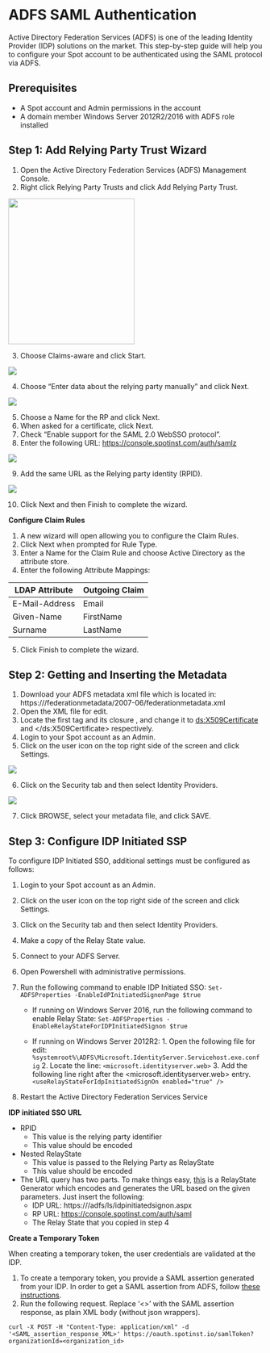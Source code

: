 # ADFS SAML Authentication

Active Directory Federation Services (ADFS) is one of the leading Identity Provider (IDP) solutions on the market. This step-by-step guide will help you to configure your Spot account to be authenticated using the SAML protocol via ADFS.

## Prerequisites

- A Spot account and Admin permissions in the account
- A domain member Windows Server 2012R2/2016 with ADFS role installed

## Step 1: Add Relying Party Trust Wizard

1. Open the Active Directory Federation Services (ADFS) Management Console.
2. Right click Relying Party Trusts and click Add Relying Party Trust.

<img src="/administration/_media/adfs-saml-01.png" width="250" height="289" />

3. Choose Claims-aware and click Start.

<img src="/administration/_media/adfs-saml-02.png" />

4. Choose “Enter data about the relying party manually” and click Next.

<img src="/administration/_media/adfs-saml-03.png" />

5. Choose a Name for the RP and click Next.
6. When asked for a certificate, click Next.
7. Check “Enable support for the SAML 2.0 WebSSO protocol”.
8. Enter the following URL: https://console.spotinst.com/auth/samlz

<img src="/administration/_media/adfs-saml-04.png" />

9. Add the same URL as the Relying party identity (RPID).

<img src="/administration/_media/adfs-saml-05.png" />

10. Click Next and then Finish to complete the wizard.

**Configure Claim Rules**

1. A new wizard will open allowing you to configure the Claim Rules.
2. Click Next when prompted for Rule Type.
3. Enter a Name for the Claim Rule and choose Active Directory as the attribute store.
4. Enter the following Attribute Mappings:

| LDAP Attribute | Outgoing Claim |
| -------------- | -------------- |
| E-Mail-Address | Email          |
| Given-Name     | FirstName      |
| Surname        | LastName       |

5. Click Finish to complete the wizard.

## Step 2: Getting and Inserting the Metadata

1. Download your ADFS metadata xml file which is located in:
   https://<yourADFSserver>/federationmetadata/2007-06/federationmetadata.xml
2. Open the XML file for edit.
3. Locate the first <X509Certificate> tag and its closure </X509Certificate>, and change it to <ds:X509Certificate> and </ds:X509Certificate> respectively.
4. Login to your Spot account as an Admin.
5. Click on the user icon on the top right side of the screen and click Settings.

<img src="/administration/_media/adfs-saml-06.png" />

6. Click on the Security tab and then select Identity Providers.

<img src="/administration/_media/adfs-saml-07.png" />

7. Click BROWSE, select your metadata file, and click SAVE.

## Step 3: Configure IDP Initiated SSP

To configure IDP Initiated SSO, additional settings must be configured as follows:

1. Login to your Spot account as an Admin.
2. Click on the user icon on the top right side of the screen and click Settings.
3. Click on the Security tab and then select Identity Providers.
4. Make a copy of the Relay State value.
5. Connect to your ADFS Server.
6. Open Powershell with administrative permissions.
7. Run the following command to enable IDP Initiated SSO:
   `Set-ADFSProperties -EnableIdPInitiatedSignonPage $true`

   - If running on Windows Server 2016, run the following command to enable Relay State:
     `Set-ADFSProperties -EnableRelayStateForIDPInitiatedSignon $true`

   - If running on Windows Server 2012R2: 1. Open the following file for edit:
     `%systemroot%\ADFS\Microsoft.IdentityServer.Servicehost.exe.config` 2. Locate the line: `<microsoft.identityserver.web>` 3. Add the following line right after the <microsoft.identityserver.web> entry.
     `<useRelayStateForIdpInitiatedSignOn enabled="true" />`

8. Restart the Active Directory Federation Services Service

**IDP initiated SSO URL**

- RPID
  - This value is the relying party identifier
  - This value should be encoded
- Nested RelayState
  - This value is passed to the Relying Party as RelayState
  - This value should be encoded
- The URL query has two parts. To make things easy, [this](http://jackstromberg.com/adfs-relay-state-generator/) is a RelayState Generator which encodes and generates the URL based on the given parameters. Just insert the following:
  - IDP URL: https://<yourADFSserver>/adfs/ls/idpinitiatedsignon.aspx
  - RP URL: https://console.spotinst.com/auth/saml
  - The Relay State that you copied in step 4

**Create a Temporary Token**

When creating a temporary token, the user credentials are validated at the IDP.

1. To create a temporary token, you provide a SAML assertion generated from your IDP. In order to get a SAML assertion from ADFS, follow [these instructions](https://docs.microsoft.com/bs-latn-ba/azure/active-directory/develop/v2-saml-bearer-assertion#get-the-saml-assertion-from-adfs).
2. Run the following request. Replace ‘<>’ with the SAML assertion response, as plain XML body (without json wrappers).

```
curl -X POST -H "Content-Type: application/xml" -d
'<SAML_assertion_response_XML>' https://oauth.spotinst.io/samlToken?organizationId=<organization_id>
```
